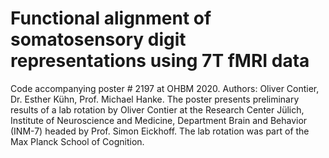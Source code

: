 #  Functional alignment of somatosensory digit representations using 7T fMRI data

Code accompanying poster # 2197 at OHBM 2020. Authors: Oliver Contier, Dr. Esther Kühn, Prof. Michael Hanke.
The poster presents preliminary results of a lab rotation by Oliver Contier at the Research Center Jülich, Institute of Neuroscience and Medicine, Department Brain and Behavior (INM-7) headed by Prof. Simon Eickhoff.
The lab rotation was part of the Max Planck School of Cognition.
